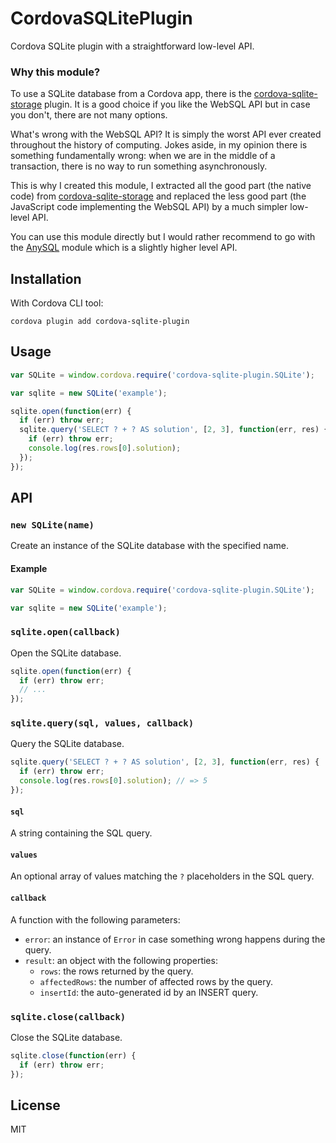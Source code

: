 # CordovaSQLitePlugin

Cordova SQLite plugin with a straightforward low-level API.

### Why this module?

To use a SQLite database from a Cordova app, there is the [cordova-sqlite-storage](https://www.npmjs.com/package/cordova-sqlite-storage) plugin. It is a good choice if you like the WebSQL API but in case you don't, there are not many options.

What's wrong with the WebSQL API? It is simply the worst API ever created throughout the history of computing. Jokes aside, in my opinion there is something fundamentally wrong: when we are in the middle of a transaction, there is no way to run something asynchronously.

This is why I created this module, I extracted all the good part (the native code) from [cordova-sqlite-storage](https://www.npmjs.com/package/cordova-sqlite-storage) and replaced the less good part (the JavaScript code implementing the WebSQL API) by a much simpler low-level API.

You can use this module directly but I would rather recommend to go with the [AnySQL](https://www.npmjs.com/package/anysql) module which is a slightly higher level API.

## Installation

With Cordova CLI tool:

```
cordova plugin add cordova-sqlite-plugin
```

## Usage

```js
var SQLite = window.cordova.require('cordova-sqlite-plugin.SQLite');

var sqlite = new SQLite('example');

sqlite.open(function(err) {
  if (err) throw err;
  sqlite.query('SELECT ? + ? AS solution', [2, 3], function(err, res) {
    if (err) throw err;
    console.log(res.rows[0].solution);
  });
});
```

## API

### `new SQLite(name)`

Create an instance of the SQLite database with the specified name.

#### Example

```javascript
var SQLite = window.cordova.require('cordova-sqlite-plugin.SQLite');

var sqlite = new SQLite('example');
```

### `sqlite.open(callback)`

Open the SQLite database.

```javascript
sqlite.open(function(err) {
  if (err) throw err;
  // ...
});
```

### `sqlite.query(sql, values, callback)`

Query the SQLite database.

```javascript
sqlite.query('SELECT ? + ? AS solution', [2, 3], function(err, res) {
  if (err) throw err;
  console.log(res.rows[0].solution); // => 5
});
```

#### `sql`

A string containing the SQL query.

#### `values`

An optional array of values matching the `?` placeholders in the SQL query.

#### `callback`

A function with the following parameters:

- `error`: an instance of `Error` in case something wrong happens during the query.
- `result`: an object with the following properties:
  - `rows`: the rows returned by the query.
  - `affectedRows`: the number of affected rows by the query.
  - `insertId`: the auto-generated id by an INSERT query.

### `sqlite.close(callback)`

Close the SQLite database.

```javascript
sqlite.close(function(err) {
  if (err) throw err;
});
```

## License

MIT
